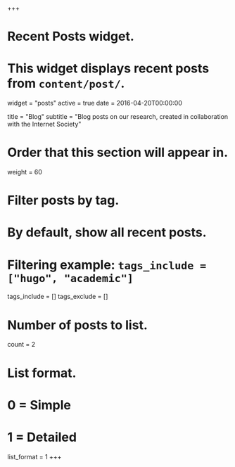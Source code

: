 +++
# Recent Posts widget.
# This widget displays recent posts from `content/post/`.
widget = "posts"
active = true
date = 2016-04-20T00:00:00

title = "Blog"
subtitle = "Blog posts on our research, created in collaboration with the Internet Society"

# Order that this section will appear in.
weight = 60

# Filter posts by tag.
#  By default, show all recent posts.
#  Filtering example: `tags_include = ["hugo", "academic"]`
tags_include = []
tags_exclude = []

# Number of posts to list.
count = 2

# List format.
#   0 = Simple
#   1 = Detailed
list_format = 1
+++

